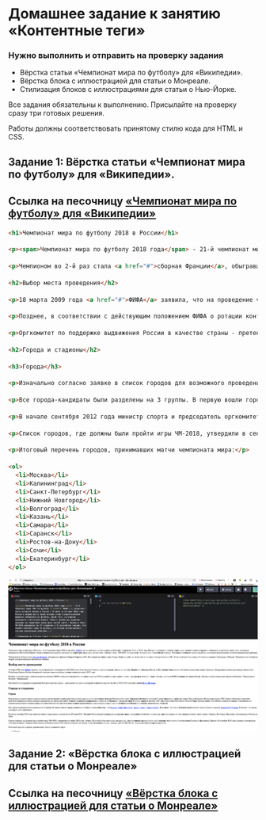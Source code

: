# Домашнее задание к занятию «Контентные теги»

### Нужно выполнить и отправить на проверку задания  

- Вёрстка статьи «Чемпионат мира по футболу» для «Википедии».  
- Вёрстка блока с иллюстрацией для статьи о Монреале.  
- Стилизация блоков с иллюстрациями для статьи о Нью-Йорке.
  
Все задания обязательны к выполнению. Присылайте на проверку сразу три готовых решения.

Работы должны соответствовать принятому стилю кода для HTML и CSS.


## Задание 1: Вёрстка статьи «Чемпионат мира по футболу» для «Википедии».

## Ссылка на песочницу [«Чемпионат мира по футболу» для «Википедии»](https://codepen.io/Byzgaev-I/pen/PwZBYXy)  

```html
<h1>Чемпионат мира по футболу 2018 в России</h1>

<p><span>Чемпионат мира по футболу 2018 года</span> - 21-й чемпионат мира (ЧМ) по футболу <a href="#">ФИФА</a>, финальная часть которого прошла в России с 14 июня по 15 июля 2018 года. Россия в первый раз в своей истории стала страной-хозяйкой мирового чемпионата по футболу, кроме того, он впервые проводился в Восточной Европе. Также в первый раз мундиаль проходил на территории сразу двух частей света - Европы и Азии. ЧМ-2018 проводился на 12 стадионах в 11 российских городах. Это первый чемпионат мира по футболу, на котором использовалась система видеопомощи арбитрам.</p>

<p>Чемпионом во 2-й раз стала <a href="#">сборная Франции</a>, обыгравшая в финале сборную Хорватии (4:2). Бронзовым призёром стала сборная Бельгии, победившая в матче за 3-е место сборную Англии (2:0). Финальный матч был сыгран 15 июля на стадионе «Лужники» в Москве. Чемпионат стал четвёртым подряд, который выиграла европейская сборная.</p>

<h2>Выбор места проведения</h2>

<p>18 марта 2009 года <a href="#">ФИФА</a> заявила, что на проведение чемпионатов 2018/2022 годов было принято 9 заявок, которые подали: Австралия, Англия, Индонезия, Мексика, Россия, США, Япония, Португалия и Испания (совместная заявка), Бельгия и Нидерланды (совместная заявка). Кроме того, Республика Корея и Катар объявили об участии только в выборах хозяина чемпионата мира 2022 года.</p>

<p>Позднее, в соответствии с действующим положением ФИФА о ротации континентов, из гонки за турнир 2018 года выбыли представители Азии, Австралии и Америки. Таким образом, исполком ФИФА выбирал из заявок России, Англии, а также совместных проектов Испании - Португалии и Бельгии - Нидерландов.</p>

<p>Оргкомитет по поддержке выдвижения России в качестве страны - претендента на право проведения чемпионата мира по футболу 2018/2022 годов возглавлял <a href="#">Игорь Шувалов</a>.</p>

<h2>Города и стадионы</h2>

<h3>Города</h3>

<p>Изначально согласно заявке в список городов для возможного проведения чемпионата мира вошло 14 населённых пунктов. Позднее губернатор Воронежской области Алексей Гордеев обратился к министру спорта России Виталию Мутко и президенту РФС Сергею Фурсенко с просьбой включить Воронеж в список городов-кандидатов, но «поезд уже ушёл». Один из стадионов планировалось построить в Подольске, городе-спутнике Москвы, однако в октябре 2011 года губернатор Московской области Борис Громов заявил, что «область вышла из заявки», отказавшись от строительства нового стадиона ввиду его нерентабельности (при этом идею администрации области о реконструкции/расширении имевшегося в Подольске стадиона организаторы отвергли).</p>

<p>Все города-кандидаты были разделены на 3 группы. В первую вошли города, полностью готовые к проведению игр, - это <a href="#">Москва</a>, <a href="#">Санкт-Петербург</a>, <a href="#">Казань</a>, <a href="#">Сочи</a> и <a href="#">Екатеринбург</a>. Во вторую - те, что «с большой вероятностью» будут готовы к турниру, <a href="#">Краснодар</a> и <a href="#">Самара</a>. В третью - те города, у которых «есть проблемы».</p>

<p>В начале сентября 2012 года министр спорта и председатель оргкомитета «Россия-2018» Виталий Мутко назвал 5 кандидатов на лишение права проведения матчей чемпионата мира (предполагалось из пяти городов оставить три в заявке): Саранск, Волгоград, Ярославль, Калининград и Ростов-на-Дону.</p>

<p>Список городов, где должны были пройти игры ЧМ-2018, утвердили в сентябре 2012 года. Точнее, 28 сентября был составлен, как казалось, согласованный список городов, принимающих чемпионат (в него не вошли Саранск и Ярославль). Однако, 29 сентября 2012 года в рамках телепередачи «Сегодня вечером с Андреем Малаховым» на Первом канале был озвучен изменённый список, ставший окончательным, - в итоге, матчи ЧМ-2018 не проводятся в Краснодаре и Ярославле.</p>

<p>Итоговый перечень городов, принимавших матчи чемпионата мира:</p>

<ol>
  <li>Москва</li>
  <li>Калининград</li>
  <li>Санкт-Петербург</li>
  <li>Нижний Новгород</li>
  <li>Волгоград</li>
  <li>Казань</li>
  <li>Самара</li>
  <li>Саранск</li>
  <li>Ростов-на-Дону</li>
  <li>Сочи</li>
  <li>Екатеринбург</li>
</ol>
```
![image](https://github.com/Byzgaev-I/content-tags/blob/main/Снимок%20экрана%202025-10-28%20в%2000.10.09.png)  

## Задание 2: «Вёрстка блока с иллюстрацией для статьи о Монреале»

## Ссылка на песочницу [«Вёрстка блока с иллюстрацией для статьи о Монреале»](https://codepen.io/Byzgaev-I/pen/OPMwJyG) 






